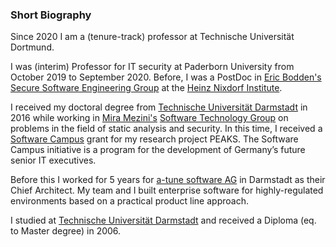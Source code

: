 ### Short Biography

Since 2020 I am a (tenure-track) professor at Technische Universität Dortmund. 

I was (interim) Professor for IT security at Paderborn University from October 2019 to September 2020. Before, I was a PostDoc in [Eric Bodden's](https://www.bodden.de/) [Secure Software Engineering Group](https://www.hni.uni-paderborn.de/swt/) at the [Heinz Nixdorf Institute](https://www.hni.uni-paderborn.de/).

I received my doctoral degree from [Technische Universität Darmstadt](http://www.tu-darmstadt.de/) in 2016 while working in [Mira Mezini's](https://www.stg.tu-darmstadt.de/main_stg/staff_stg/mira_mezini_1.en.jsp) [Software Technology Group](https://www.stg.tu-darmstadt.de/) on problems in the field of static analysis and security. In this time, I received a [Software Campus](https://softwarecampus.de/) grant for my research project PEAKS. The Software Campus initiative is a program for the development of Germany’s future senior IT executives.

Before this I worked for 5 years for [a-tune software AG](http://www.a-tune.de/) in Darmstadt as their Chief Architect. My team and I built enterprise software for highly-regulated environments based on a practical product line approach.

I studied at [Technische Universität Darmstadt](http://www.tu-darmstadt.de/) and received a Diploma (eq. to Master degree) in 2006.